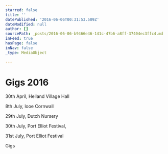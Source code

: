 ```yaml
---
starred: false
title: ''
datePublished: '2016-06-06T00:31:53.509Z'
dateModified: null
author: []
sourcePath: _posts/2016-06-06-b9466e46-141c-47b6-a8ff-37404ec3ffc4.md
inFeed: true
hasPage: false
inNav: false
_type: MediaObject

---
```

# Gigs 2016

30th April, Helland Village Hall

8th July, looe Cornwall

29th July, Dutch Nursery

30th July, Port Elliot Festival, 

31st July, Port Elliot Festival

Gigs